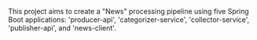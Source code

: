 This project aims to create a "News" processing pipeline using five Spring Boot applications: 'producer-api', 'categorizer-service', 'collector-service', 'publisher-api', and 'news-client'.
